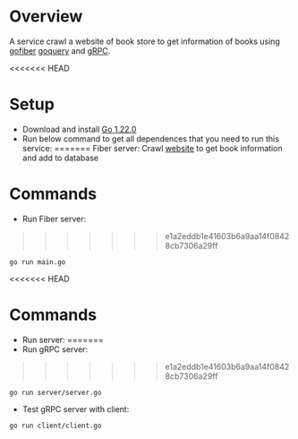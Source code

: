 # Overview
A service crawl a website of book store to get information of books using [gofiber](https://gofiber.io/) [goquery](https://github.com/PuerkitoBio/goquery) and [gRPC](https://grpc.io/docs/languages/go/).

<<<<<<< HEAD
# Setup
- Download and install [Go 1.22.0]("https://go.dev/doc/install)
- Run below command to get all dependences that you need to run this service:
=======
Fiber server:
Crawl [website](https://gacxepbookstore.vn) to get book information and add to database

# Commands
- Run Fiber server:
>>>>>>> e1a2eddb1e41603b6a9aa14f08428cb7306a29ff
```
go run main.go
```
<<<<<<< HEAD
# Commands
- Run server:
=======
- Run gRPC server:
>>>>>>> e1a2eddb1e41603b6a9aa14f08428cb7306a29ff
```
go run server/server.go
```

- Test gRPC server with client:
    
```
go run client/client.go
```

